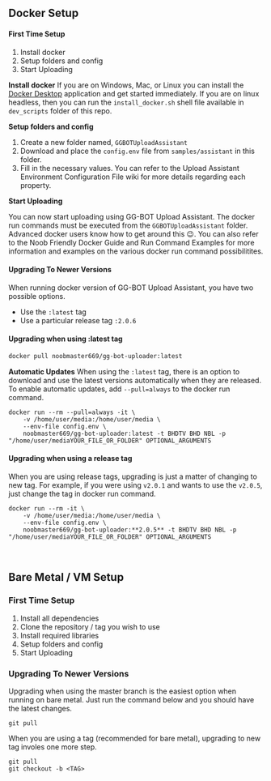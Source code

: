 ## Docker Setup
#### First Time Setup
1. Install docker
2. Setup folders and config
3. Start Uploading

**Install docker**
If you are on Windows, Mac, or Linux you can install the [Docker Desktop](https://www.docker.com/products/docker-desktop/) application and get started immediately.
If you are on linux headless, then you can run the `install_docker.sh` shell file available in `dev_scripts` folder of this repo.

**Setup folders and config**
1. Create a new folder named, `GGBOTUploadAssistant`
2. Download and place the `config.env` file from `samples/assistant` in this folder.
3. Fill in the necessary values. You can refer to the Upload Assistant Environment Configuration File wiki for more details regarding each property.

**Start Uploading**

You can now start uploading using GG-BOT Upload Assistant. The docker run commands must be executed from the `GGBOTUploadAssistant` folder. Advanced docker users know how to get around this 😉. You can also refer to the Noob Friendly Docker Guide and Run Command Examples for more information and examples on the various docker run command possibilitites.
<br>

#### Upgrading To Newer Versions
When running docker version of GG-BOT Upload Assistant, you have two possible options.
- Use the `:latest` tag
- Use a particular release tag `:2.0.6`

#### Upgrading when using :latest tag
```bash
docker pull noobmaster669/gg-bot-uploader:latest
```

**Automatic Updates**
When using the `:latest` tag, there is an option to download and use the latest versions automatically when they are released. To enable automatic updates, add `--pull=always` to the docker run command.
```
docker run --rm --pull=always -it \
    -v /home/user/media:/home/user/media \
    --env-file config.env \
    noobmaster669/gg-bot-uploader:latest -t BHDTV BHD NBL -p "/home/user/mediaYOUR_FILE_OR_FOLDER" OPTIONAL_ARGUMENTS
```

#### Upgrading when using a release tag
When you are using release tags, upgrading is just a matter of changing to new tag.
For example, if you were using `v2.0.1` and wants to use the `v2.0.5`, just change the tag in docker run command.

```
docker run --rm -it \
    -v /home/user/media:/home/user/media \
    --env-file config.env \
    noobmaster669/gg-bot-uploader:**2.0.5** -t BHDTV BHD NBL -p "/home/user/mediaYOUR_FILE_OR_FOLDER" OPTIONAL_ARGUMENTS
```

<br>

## Bare Metal / VM Setup
### First Time Setup
1. Install all dependencies
2. Clone the repository / tag you wish to use
3. Install required libraries
4. Setup folders and config
5. Start Uploading

### Upgrading To Newer Versions
Upgrading when using the master branch is the easiest option when running on bare metal. Just run the command below and you should have the latest changes.
```
git pull
```

When you are using a tag (recommended for bare metal), upgrading to new tag involes one more step.
```
git pull
git checkout -b <TAG>
```